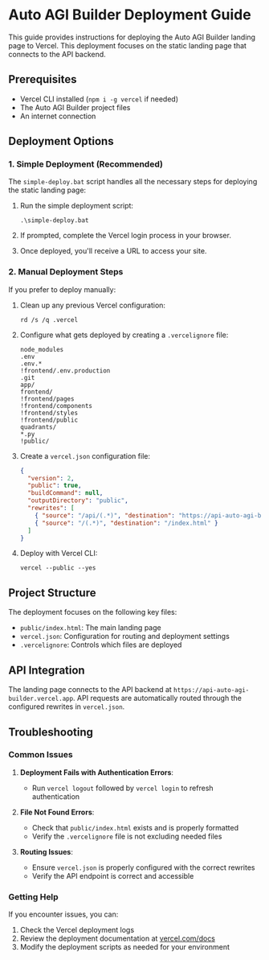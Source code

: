 # Auto AGI Builder Deployment Guide

This guide provides instructions for deploying the Auto AGI Builder landing page to Vercel. This deployment focuses on the static landing page that connects to the API backend.

## Prerequisites

- Vercel CLI installed (`npm i -g vercel` if needed)
- The Auto AGI Builder project files
- An internet connection

## Deployment Options

### 1. Simple Deployment (Recommended)

The `simple-deploy.bat` script handles all the necessary steps for deploying the static landing page:

1. Run the simple deployment script:
   ```
   .\simple-deploy.bat
   ```

2. If prompted, complete the Vercel login process in your browser.

3. Once deployed, you'll receive a URL to access your site.

### 2. Manual Deployment Steps

If you prefer to deploy manually:

1. Clean up any previous Vercel configuration:
   ```
   rd /s /q .vercel
   ```

2. Configure what gets deployed by creating a `.vercelignore` file:
   ```
   node_modules
   .env
   .env.*
   !frontend/.env.production
   .git
   app/
   frontend/
   !frontend/pages
   !frontend/components
   !frontend/styles
   !frontend/public
   quadrants/
   *.py
   !public/
   ```

3. Create a `vercel.json` configuration file:
   ```json
   {
     "version": 2,
     "public": true,
     "buildCommand": null,
     "outputDirectory": "public",
     "rewrites": [
       { "source": "/api/(.*)", "destination": "https://api-auto-agi-builder.vercel.app/api/$1" },
       { "source": "/(.*)", "destination": "/index.html" }
     ]
   }
   ```

4. Deploy with Vercel CLI:
   ```
   vercel --public --yes
   ```

## Project Structure

The deployment focuses on the following key files:

- `public/index.html`: The main landing page
- `vercel.json`: Configuration for routing and deployment settings
- `.vercelignore`: Controls which files are deployed

## API Integration

The landing page connects to the API backend at `https://api-auto-agi-builder.vercel.app`. API requests are automatically routed through the configured rewrites in `vercel.json`.

## Troubleshooting

### Common Issues

1. **Deployment Fails with Authentication Errors**:
   - Run `vercel logout` followed by `vercel login` to refresh authentication

2. **File Not Found Errors**:
   - Check that `public/index.html` exists and is properly formatted
   - Verify the `.vercelignore` file is not excluding needed files

3. **Routing Issues**:
   - Ensure `vercel.json` is properly configured with the correct rewrites
   - Verify the API endpoint is correct and accessible

### Getting Help

If you encounter issues, you can:

1. Check the Vercel deployment logs
2. Review the deployment documentation at [vercel.com/docs](https://vercel.com/docs)
3. Modify the deployment scripts as needed for your environment
